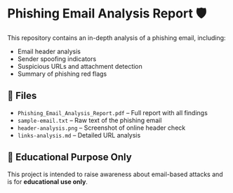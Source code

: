 # Phishing Email Analysis Report 🛡️

This repository contains an in-depth analysis of a phishing email, including:

- Email header analysis
- Sender spoofing indicators
- Suspicious URLs and attachment detection
- Summary of phishing red flags

## 📂 Files
- `Phishing_Email_Analysis_Report.pdf` – Full report with all findings
- `sample-email.txt` – Raw text of the phishing email
- `header-analysis.png` – Screenshot of online header check
- `links-analysis.md` – Detailed URL analysis

## 🔐 Educational Purpose Only
This project is intended to raise awareness about email-based attacks and is for **educational use only**.
